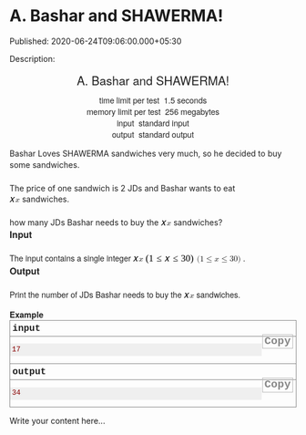 # A. Bashar and SHAWERMA!

Published: 2020-06-24T09:06:00.000+05:30

Description: <div dir="ltr" style="text-align: left;" trbidi="on">
      <div dir="ltr" style="text-align: left;" trbidi="on">
      <div class="header" style="caret-color: rgb(34, 34, 34); color: #222222; font-family:
      &quot;Helvetica Neue&quot;, Helvetica, Arial, sans-serif; font-size: 14px; margin: 0px
      0px 1em; padding: 0px; text-align: center; text-size-adjust: auto;">
      <div class="title" style="font-size: 21px; margin: 0px 0px 0.5em; padding: 0px;">
      A. Bashar and SHAWERMA!</div>
      <div class="time-limit" style="margin: 0px auto; padding: 0px;">
      <div class="property-title" style="display: inline; margin: 0px; padding: 0px 4px 0px
      0px;">
      time limit per test</div>
      1.5 seconds</div>
      <div class="memory-limit" style="margin: 0px auto; padding: 0px;">
      <div class="property-title" style="display: inline; margin: 0px; padding: 0px 4px 0px
      0px;">
      memory limit per test</div>
      256 megabytes</div>
      <div class="input-file" style="margin: 0px auto; padding: 0px;">
      <div class="property-title" style="display: inline; margin: 0px; padding: 0px 4px 0px
      0px;">
      input</div>
      standard input</div>
      <div class="output-file" style="margin: 0px auto; padding: 0px;">
      <div class="property-title" style="display: inline; margin: 0px; padding: 0px 4px 0px
      0px;">
      output</div>
      standard output</div>
      </div>
      <div style="caret-color: rgb(34, 34, 34); color: #222222; font-family: &quot;Helvetica
      Neue&quot;, Helvetica, Arial, sans-serif; font-size: 14px; margin: 0px; padding: 0px;
      text-size-adjust: auto;">
      <div style="font-size: 1em; line-height: 1.4em; margin-bottom: 1em !important; padding:
      0px;">
      Bashar Loves SHAWERMA sandwiches very much, so he decided to buy some sandwiches.</div>
      <div style="font-size: 1em; line-height: 1.4em; margin-top: 1.5em; padding: 0px;">
      The price of one sandwich is 2 JDs and Bashar wants to eat<span
      class="Apple-converted-space">&nbsp;</span><span class="MathJax_Preview"
      style="color: inherit;"></span><span class="MathJax" data-mathml="&lt;math
      xmlns=&quot;http://www.w3.org/1998/Math/MathML&quot;&gt;&lt;mi&gt;x&lt;/mi&gt;&lt;/math&gt;"
      id="MathJax-Element-1-Frame" role="presentation" style="border: 0px; color: black; direction:
      ltr; display: inline; float: none; line-height: normal; margin: 0px; max-height: none;
      max-width: none; min-height: 0px; min-width: 0px; overflow-wrap: normal; padding: 0px;
      position: relative; white-space: nowrap; word-spacing: normal;" tabindex="0"><nobr
      aria-hidden="true" style="border: 0px; line-height: normal; margin: 0px; max-height: 5000em;
      max-width: 5000em; min-height: 0px; min-width: 0px; padding: 0px; transition: none 0s ease 0s;
      vertical-align: 0px;"><span class="math" id="MathJax-Span-1" style="border: 0px;
      box-sizing: content-box; display: inline-block; line-height: normal; margin: 0px; padding:
      0px; position: static; transition: none 0s ease 0s; vertical-align: 0px; width:
      0.717em;"><span style="border: 0px; box-sizing: content-box; display: inline-block;
      font-size: 16.8px; height: 0px; line-height: normal; margin: 0px; padding: 0px; position:
      relative; transition: none 0s ease 0s; vertical-align: 0px; width: 0.598em;"><span
      style="border: 0px; box-sizing: content-box; clip: rect(1.967em, 1000.54em, 2.741em,
      -999.997em); left: 0em; line-height: normal; margin: 0px; padding: 0px; position: absolute;
      top: -2.557em; transition: none 0s ease 0s; vertical-align: 0px;"><span class="mrow"
      id="MathJax-Span-2" style="border: 0px; box-sizing: content-box; display: inline; line-height:
      normal; margin: 0px; padding: 0px; position: static; transition: none 0s ease 0s;
      vertical-align: 0px;"><span class="mi" id="MathJax-Span-3" style="border: 0px;
      box-sizing: content-box; display: inline; font-family: STIXGeneral-Italic; line-height:
      normal; margin: 0px; padding: 0px; position: static; transition: none 0s ease 0s;
      vertical-align: 0px;">𝑥</span></span><span style="border: 0px; box-sizing:
      content-box; display: inline-block; height: 2.562em; line-height: normal; margin: 0px;
      padding: 0px; position: static; transition: none 0s ease 0s; vertical-align: 0px; width:
      0px;"></span></span></span><span style="border-left-style: solid;
      border-width: 0px; box-sizing: content-box; display: inline-block; height: 0.718em;
      line-height: normal; margin: 0px; overflow: hidden; padding: 0px; position: static;
      transition: none 0s ease 0s; vertical-align: -0.068em; width:
      0px;"></span></span></nobr><span class="MJX_Assistive_MathML"
      role="presentation" style="border: 0px; box-sizing: content-box; clip: rect(1px, 1px, 1px,
      1px); display: inline; height: 1px !important; left: 0px; line-height: normal; margin: 0px;
      overflow: hidden !important; padding: 0px; position: static; top: 0px; transition: none 0s
      ease 0s; user-select: none; vertical-align: 0px; width: 1px !important;"><math
      xmlns="http://www.w3.org/1998/Math/MathML"><mi>x</mi></math></span></span><span
      class="Apple-converted-space">&nbsp;</span>sandwiches.</div>
      <div style="font-size: 1em; line-height: 1.4em; margin-top: 1.5em; padding: 0px;">
      how many JDs Bashar needs to buy the<span
      class="Apple-converted-space">&nbsp;</span><span class="MathJax_Preview"
      style="color: inherit;"></span><span class="MathJax" data-mathml="&lt;math
      xmlns=&quot;http://www.w3.org/1998/Math/MathML&quot;&gt;&lt;mi&gt;x&lt;/mi&gt;&lt;/math&gt;"
      id="MathJax-Element-2-Frame" role="presentation" style="border: 0px; color: black; direction:
      ltr; display: inline; float: none; line-height: normal; margin: 0px; max-height: none;
      max-width: none; min-height: 0px; min-width: 0px; overflow-wrap: normal; padding: 0px;
      position: relative; white-space: nowrap; word-spacing: normal;" tabindex="0"><nobr
      aria-hidden="true" style="border: 0px; line-height: normal; margin: 0px; max-height: 5000em;
      max-width: 5000em; min-height: 0px; min-width: 0px; padding: 0px; transition: none 0s ease 0s;
      vertical-align: 0px;"><span class="math" id="MathJax-Span-4" style="border: 0px;
      box-sizing: content-box; display: inline-block; line-height: normal; margin: 0px; padding:
      0px; position: static; transition: none 0s ease 0s; vertical-align: 0px; width:
      0.717em;"><span style="border: 0px; box-sizing: content-box; display: inline-block;
      font-size: 16.8px; height: 0px; line-height: normal; margin: 0px; padding: 0px; position:
      relative; transition: none 0s ease 0s; vertical-align: 0px; width: 0.598em;"><span
      style="border: 0px; box-sizing: content-box; clip: rect(1.967em, 1000.54em, 2.741em,
      -999.997em); left: 0em; line-height: normal; margin: 0px; padding: 0px; position: absolute;
      top: -2.557em; transition: none 0s ease 0s; vertical-align: 0px;"><span class="mrow"
      id="MathJax-Span-5" style="border: 0px; box-sizing: content-box; display: inline; line-height:
      normal; margin: 0px; padding: 0px; position: static; transition: none 0s ease 0s;
      vertical-align: 0px;"><span class="mi" id="MathJax-Span-6" style="border: 0px;
      box-sizing: content-box; display: inline; font-family: STIXGeneral-Italic; line-height:
      normal; margin: 0px; padding: 0px; position: static; transition: none 0s ease 0s;
      vertical-align: 0px;">𝑥</span></span><span style="border: 0px; box-sizing:
      content-box; display: inline-block; height: 2.562em; line-height: normal; margin: 0px;
      padding: 0px; position: static; transition: none 0s ease 0s; vertical-align: 0px; width:
      0px;"></span></span></span><span style="border-left-style: solid;
      border-width: 0px; box-sizing: content-box; display: inline-block; height: 0.718em;
      line-height: normal; margin: 0px; overflow: hidden; padding: 0px; position: static;
      transition: none 0s ease 0s; vertical-align: -0.068em; width:
      0px;"></span></span></nobr><span class="MJX_Assistive_MathML"
      role="presentation" style="border: 0px; box-sizing: content-box; clip: rect(1px, 1px, 1px,
      1px); display: inline; height: 1px !important; left: 0px; line-height: normal; margin: 0px;
      overflow: hidden !important; padding: 0px; position: static; top: 0px; transition: none 0s
      ease 0s; user-select: none; vertical-align: 0px; width: 1px !important;"><math
      xmlns="http://www.w3.org/1998/Math/MathML"><mi>x</mi></math></span></span><span
      class="Apple-converted-space">&nbsp;</span>sandwiches?</div>
      </div>
      <div class="input-specification" style="caret-color: rgb(34, 34, 34); color: #222222;
      font-family: &quot;Helvetica Neue&quot;, Helvetica, Arial, sans-serif; font-size:
      14px; margin: 0px; padding: 0px; text-size-adjust: auto;">
      <div class="section-title" style="font-size: 16.1px; font-weight: bold; margin: 0px;
      padding: 0px;">
      Input</div>
      <div style="font-size: 1em; line-height: 1.4em; margin-top: 1.5em; padding: 0px;">
      The input contains a single integer<span
      class="Apple-converted-space">&nbsp;</span><span class="MathJax_Preview"
      style="color: inherit;"></span><span class="MathJax" data-mathml="&lt;math
      xmlns=&quot;http://www.w3.org/1998/Math/MathML&quot;&gt;&lt;mi&gt;x&lt;/mi&gt;&lt;/math&gt;"
      id="MathJax-Element-3-Frame" role="presentation" style="border: 0px; color: black; direction:
      ltr; display: inline; float: none; line-height: normal; margin: 0px; max-height: none;
      max-width: none; min-height: 0px; min-width: 0px; overflow-wrap: normal; padding: 0px;
      position: relative; white-space: nowrap; word-spacing: normal;" tabindex="0"><nobr
      aria-hidden="true" style="border: 0px; line-height: normal; margin: 0px; max-height: 5000em;
      max-width: 5000em; min-height: 0px; min-width: 0px; padding: 0px; transition: none 0s ease 0s;
      vertical-align: 0px;"><span class="math" id="MathJax-Span-7" style="border: 0px;
      box-sizing: content-box; display: inline-block; line-height: normal; margin: 0px; padding:
      0px; position: static; transition: none 0s ease 0s; vertical-align: 0px; width:
      0.717em;"><span style="border: 0px; box-sizing: content-box; display: inline-block;
      font-size: 16.8px; height: 0px; line-height: normal; margin: 0px; padding: 0px; position:
      relative; transition: none 0s ease 0s; vertical-align: 0px; width: 0.598em;"><span
      style="border: 0px; box-sizing: content-box; clip: rect(1.967em, 1000.54em, 2.741em,
      -999.997em); left: 0em; line-height: normal; margin: 0px; padding: 0px; position: absolute;
      top: -2.557em; transition: none 0s ease 0s; vertical-align: 0px;"><span class="mrow"
      id="MathJax-Span-8" style="border: 0px; box-sizing: content-box; display: inline; line-height:
      normal; margin: 0px; padding: 0px; position: static; transition: none 0s ease 0s;
      vertical-align: 0px;"><span class="mi" id="MathJax-Span-9" style="border: 0px;
      box-sizing: content-box; display: inline; font-family: STIXGeneral-Italic; line-height:
      normal; margin: 0px; padding: 0px; position: static; transition: none 0s ease 0s;
      vertical-align: 0px;">𝑥</span></span><span style="border: 0px; box-sizing:
      content-box; display: inline-block; height: 2.562em; line-height: normal; margin: 0px;
      padding: 0px; position: static; transition: none 0s ease 0s; vertical-align: 0px; width:
      0px;"></span></span></span><span style="border-left-style: solid;
      border-width: 0px; box-sizing: content-box; display: inline-block; height: 0.718em;
      line-height: normal; margin: 0px; overflow: hidden; padding: 0px; position: static;
      transition: none 0s ease 0s; vertical-align: -0.068em; width:
      0px;"></span></span></nobr><span class="MJX_Assistive_MathML"
      role="presentation" style="border: 0px; box-sizing: content-box; clip: rect(1px, 1px, 1px,
      1px); display: inline; height: 1px !important; left: 0px; line-height: normal; margin: 0px;
      overflow: hidden !important; padding: 0px; position: static; top: 0px; transition: none 0s
      ease 0s; user-select: none; vertical-align: 0px; width: 1px !important;"><math
      xmlns="http://www.w3.org/1998/Math/MathML"><mi>x</mi></math></span></span><span
      class="Apple-converted-space">&nbsp;</span><span class="MathJax_Preview"
      style="color: inherit;"></span><span class="MathJax" data-mathml="&lt;math
      xmlns=&quot;http://www.w3.org/1998/Math/MathML&quot;&gt;&lt;mo
      stretchy=&quot;false&quot;&gt;(&lt;/mo&gt;&lt;mn&gt;1&lt;/mn&gt;&lt;mo&gt;&amp;#x2264;&lt;/mo&gt;&lt;mi&gt;x&lt;/mi&gt;&lt;mo&gt;&amp;#x2264;&lt;/mo&gt;&lt;mn&gt;30&lt;/mn&gt;&lt;mo
      stretchy=&quot;false&quot;&gt;)&lt;/mo&gt;&lt;/math&gt;"
      id="MathJax-Element-4-Frame" role="presentation" style="border: 0px; color: black; direction:
      ltr; display: inline; float: none; line-height: normal; margin: 0px; max-height: none;
      max-width: none; min-height: 0px; min-width: 0px; overflow-wrap: normal; padding: 0px;
      position: relative; white-space: nowrap; word-spacing: normal;" tabindex="0"><nobr
      aria-hidden="true" style="border: 0px; line-height: normal; margin: 0px; max-height: 5000em;
      max-width: 5000em; min-height: 0px; min-width: 0px; padding: 0px; transition: none 0s ease 0s;
      vertical-align: 0px;"><span class="math" id="MathJax-Span-10" style="border: 0px;
      box-sizing: content-box; display: inline-block; line-height: normal; margin: 0px; padding:
      0px; position: static; transition: none 0s ease 0s; vertical-align: 0px; width:
      6.432em;"><span style="border: 0px; box-sizing: content-box; display: inline-block;
      font-size: 16.8px; height: 0px; line-height: normal; margin: 0px; padding: 0px; position:
      relative; transition: none 0s ease 0s; vertical-align: 0px; width: 5.36em;"><span
      style="border: 0px; box-sizing: content-box; clip: rect(1.729em, 1005.3em, 2.92em,
      -999.997em); left: 0em; line-height: normal; margin: 0px; padding: 0px; position: absolute;
      top: -2.557em; transition: none 0s ease 0s; vertical-align: 0px;"><span class="mrow"
      id="MathJax-Span-11" style="border: 0px; box-sizing: content-box; display: inline;
      line-height: normal; margin: 0px; padding: 0px; position: static; transition: none 0s ease 0s;
      vertical-align: 0px;"><span class="mo" id="MathJax-Span-12" style="border: 0px;
      box-sizing: content-box; display: inline; font-family: STIXGeneral-Regular; line-height:
      normal; margin: 0px; padding: 0px; position: static; transition: none 0s ease 0s;
      vertical-align: 0px;">(</span><span class="mn" id="MathJax-Span-13" style="border:
      0px; box-sizing: content-box; display: inline; font-family: STIXGeneral-Regular; line-height:
      normal; margin: 0px; padding: 0px; position: static; transition: none 0s ease 0s;
      vertical-align: 0px;">1</span><span class="mo" id="MathJax-Span-14" style="border:
      0px; box-sizing: content-box; display: inline; font-family: STIXGeneral-Regular; line-height:
      normal; margin: 0px; padding: 0px 0px 0px 0.301em; position: static; transition: none 0s ease
      0s; vertical-align: 0px;">≤</span><span class="mi" id="MathJax-Span-15"
      style="border: 0px; box-sizing: content-box; display: inline; font-family: STIXGeneral-Italic;
      line-height: normal; margin: 0px; padding: 0px 0px 0px 0.301em; position: static; transition:
      none 0s ease 0s; vertical-align: 0px;">𝑥</span><span class="mo"
      id="MathJax-Span-16" style="border: 0px; box-sizing: content-box; display: inline;
      font-family: STIXGeneral-Regular; line-height: normal; margin: 0px; padding: 0px 0px 0px
      0.301em; position: static; transition: none 0s ease 0s; vertical-align:
      0px;">≤</span><span class="mn" id="MathJax-Span-17" style="border: 0px;
      box-sizing: content-box; display: inline; font-family: STIXGeneral-Regular; line-height:
      normal; margin: 0px; padding: 0px 0px 0px 0.301em; position: static; transition: none 0s ease
      0s; vertical-align: 0px;">30</span><span class="mo" id="MathJax-Span-18"
      style="border: 0px; box-sizing: content-box; display: inline; font-family:
      STIXGeneral-Regular; line-height: normal; margin: 0px; padding: 0px; position: static;
      transition: none 0s ease 0s; vertical-align: 0px;">)</span></span><span
      style="border: 0px; box-sizing: content-box; display: inline-block; height: 2.562em;
      line-height: normal; margin: 0px; padding: 0px; position: static; transition: none 0s ease 0s;
      vertical-align: 0px; width: 0px;"></span></span></span><span
      style="border-left-style: solid; border-width: 0px; box-sizing: content-box; display:
      inline-block; height: 1.146em; line-height: normal; margin: 0px; overflow: hidden; padding:
      0px; position: static; transition: none 0s ease 0s; vertical-align: -0.282em; width:
      0px;"></span></span></nobr><span class="MJX_Assistive_MathML"
      role="presentation" style="border: 0px; box-sizing: content-box; clip: rect(1px, 1px, 1px,
      1px); display: inline; height: 1px !important; left: 0px; line-height: normal; margin: 0px;
      overflow: hidden !important; padding: 0px; position: static; top: 0px; transition: none 0s
      ease 0s; user-select: none; vertical-align: 0px; width: 1px !important;"><math
      xmlns="http://www.w3.org/1998/Math/MathML"><mo
      stretchy="false">(</mo><mn>1</mn><mo>≤</mo><mi>x</mi><mo>≤</mo><mn>30</mn><mo
      stretchy="false">)</mo></math></span></span><span
      class="Apple-converted-space">&nbsp;</span>.</div>
      </div>
      <div class="output-specification" style="caret-color: rgb(34, 34, 34); color: #222222;
      font-family: &quot;Helvetica Neue&quot;, Helvetica, Arial, sans-serif; font-size:
      14px; margin: 0px 0px 1em; padding: 0px; text-size-adjust: auto;">
      <div class="section-title" style="font-size: 16.1px; font-weight: bold; margin: 0px;
      padding: 0px;">
      Output</div>
      <div style="font-size: 1em; line-height: 1.4em; margin-top: 1.5em; padding: 0px;">
      Print the number of JDs Bashar needs to buy the<span
      class="Apple-converted-space">&nbsp;</span><span class="MathJax_Preview"
      style="color: inherit;"></span><span class="MathJax" data-mathml="&lt;math
      xmlns=&quot;http://www.w3.org/1998/Math/MathML&quot;&gt;&lt;mi&gt;x&lt;/mi&gt;&lt;/math&gt;"
      id="MathJax-Element-5-Frame" role="presentation" style="border: 0px; color: black; direction:
      ltr; display: inline; float: none; line-height: normal; margin: 0px; max-height: none;
      max-width: none; min-height: 0px; min-width: 0px; overflow-wrap: normal; padding: 0px;
      position: relative; white-space: nowrap; word-spacing: normal;" tabindex="0"><nobr
      aria-hidden="true" style="border: 0px; line-height: normal; margin: 0px; max-height: 5000em;
      max-width: 5000em; min-height: 0px; min-width: 0px; padding: 0px; transition: none 0s ease 0s;
      vertical-align: 0px;"><span class="math" id="MathJax-Span-19" style="border: 0px;
      box-sizing: content-box; display: inline-block; line-height: normal; margin: 0px; padding:
      0px; position: static; transition: none 0s ease 0s; vertical-align: 0px; width:
      0.717em;"><span style="border: 0px; box-sizing: content-box; display: inline-block;
      font-size: 16.8px; height: 0px; line-height: normal; margin: 0px; padding: 0px; position:
      relative; transition: none 0s ease 0s; vertical-align: 0px; width: 0.598em;"><span
      style="border: 0px; box-sizing: content-box; clip: rect(1.967em, 1000.54em, 2.741em,
      -999.997em); left: 0em; line-height: normal; margin: 0px; padding: 0px; position: absolute;
      top: -2.557em; transition: none 0s ease 0s; vertical-align: 0px;"><span class="mrow"
      id="MathJax-Span-20" style="border: 0px; box-sizing: content-box; display: inline;
      line-height: normal; margin: 0px; padding: 0px; position: static; transition: none 0s ease 0s;
      vertical-align: 0px;"><span class="mi" id="MathJax-Span-21" style="border: 0px;
      box-sizing: content-box; display: inline; font-family: STIXGeneral-Italic; line-height:
      normal; margin: 0px; padding: 0px; position: static; transition: none 0s ease 0s;
      vertical-align: 0px;">𝑥</span></span><span style="border: 0px; box-sizing:
      content-box; display: inline-block; height: 2.562em; line-height: normal; margin: 0px;
      padding: 0px; position: static; transition: none 0s ease 0s; vertical-align: 0px; width:
      0px;"></span></span></span><span style="border-left-style: solid;
      border-width: 0px; box-sizing: content-box; display: inline-block; height: 0.718em;
      line-height: normal; margin: 0px; overflow: hidden; padding: 0px; position: static;
      transition: none 0s ease 0s; vertical-align: -0.068em; width:
      0px;"></span></span></nobr><span class="MJX_Assistive_MathML"
      role="presentation" style="border: 0px; box-sizing: content-box; clip: rect(1px, 1px, 1px,
      1px); display: inline; height: 1px !important; left: 0px; line-height: normal; margin: 0px;
      overflow: hidden !important; padding: 0px; position: static; top: 0px; transition: none 0s
      ease 0s; user-select: none; vertical-align: 0px; width: 1px !important;"><math
      xmlns="http://www.w3.org/1998/Math/MathML"><mi>x</mi></math></span></span><span
      class="Apple-converted-space">&nbsp;</span>sandwiches.</div>
      </div>
      <div class="sample-tests" style="caret-color: rgb(34, 34, 34); color: #222222; font-family:
      Consolas, &quot;Lucida Console&quot;, &quot;Andale Mono&quot;,
      &quot;Bitstream Vera Sans Mono&quot;, &quot;Courier New&quot;, Courier;
      font-size: 0.9em; margin: 0px; padding: 0px; text-size-adjust: auto;">
      <div class="section-title" style="font-family: &quot;Helvetica Neue&quot;,
      Helvetica, Arial, sans-serif; font-size: 14.489999771118164px; font-weight: bold; margin: 0px;
      padding: 0px;">
      Example</div>
      <div class="sample-test" style="margin: 0px; padding: 0px;">
      <div class="input" style="border: 1px solid rgb(136, 136, 136); margin: 0px; padding:
      0px;">
      <div class="title" style="border-bottom-color: rgb(136, 136, 136); border-bottom-style:
      solid; border-bottom-width: 1px; font-size: 1.3em; font-weight: bold; margin: 0px; padding:
      0.25em; text-transform: lowercase;">
      input<br />
      <div class="input-output-copier" data-clipboard-target="#id0041365148160505005"
      id="id00005662612770577891" style="border: 1px solid rgb(185, 185, 185); color: rgb(136, 136,
      136) !important; cursor: pointer; float: right; font-size: 1.2rem; line-height: 1.1rem;
      margin: 1px; padding: 3px; text-transform: none;" title="Copy">
      Copy</div>
      </div>
      <pre id="id0041365148160505005" style="background-color: #efefef; color: #880000;
      font-family: Consolas, &quot;Lucida Console&quot;, &quot;Andale Mono&quot;,
      &quot;Bitstream Vera Sans Mono&quot;, &quot;Courier New&quot;, Courier;
      font-size: 12.6px; line-height: 1.25em; overflow-wrap: break-word; padding: 0.25em;
      white-space: pre-wrap;">17
      </pre>
      </div>
      <div class="output" style="border: 1px solid rgb(136, 136, 136); margin: 0px 0px 1em;
      padding: 0px; position: relative; top: -1px;">
      <div class="title" style="border-bottom-color: rgb(136, 136, 136); border-bottom-style:
      solid; border-bottom-width: 1px; font-size: 1.3em; font-weight: bold; margin: 0px; padding:
      0.25em; text-transform: lowercase;">
      output<br />
      <div class="input-output-copier" data-clipboard-target="#id007448798895863391"
      id="id006716748011851983" style="border: 1px solid rgb(185, 185, 185); color: rgb(136, 136,
      136) !important; cursor: pointer; float: right; font-size: 1.2rem; line-height: 1.1rem;
      margin: 1px; padding: 3px; text-transform: none;" title="Copy">
      Copy</div>
      </div>
      <pre id="id007448798895863391" style="background-color: #efefef; color: #880000;
      font-family: Consolas, &quot;Lucida Console&quot;, &quot;Andale Mono&quot;,
      &quot;Bitstream Vera Sans Mono&quot;, &quot;Courier New&quot;, Courier;
      font-size: 12.6px; line-height: 1.25em; overflow-wrap: break-word; padding: 0.25em;
      white-space: pre-wrap;">34</pre>
      </div>
      </div>
      </div>
      </div>
      <script
      src="https://gist.github.com/Svastikkka/1354a214c46dc729ef46e10f458f8791.js"></script>
      </div>


Write your content here...